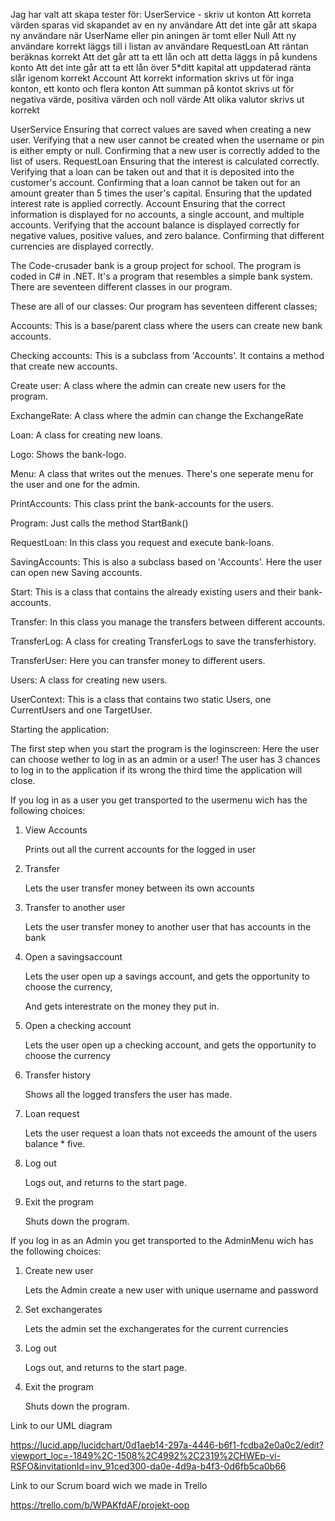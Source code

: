 Jag har valt att skapa tester för:
UserService - skriv ut konton
   Att korreta värden sparas vid skapandet av en ny användare
   Att det inte går att skapa ny användare när UserName eller pin aningen är tomt eller Null
   Att ny användare korrekt läggs till i listan av användare
RequestLoan
   Att räntan beräknas korrekt
   Att det går att ta ett lån och att detta läggs in på kundens konto
   Att det inte går att ta ett lån över 5*ditt kapital
   att uppdaterad ränta slår igenom korrekt
Account
   Att korrekt information skrivs ut för inga konton, ett konto och flera konton
   Att summan på kontot skrivs ut för negativa värde, positiva värden och noll värde
   Att olika valutor skrivs ut korrekt


UserService
   Ensuring that correct values are saved when creating a new user.
   Verifying that a new user cannot be created when the username or pin is either empty or null.
   Confirming that a new user is correctly added to the list of users.
RequestLoan
   Ensuring that the interest is calculated correctly.
   Verifying that a loan can be taken out and that it is deposited into the customer's account.
   Confirming that a loan cannot be taken out for an amount greater than 5 times the user's capital.
   Ensuring that the updated interest rate is applied correctly.
Account
   Ensuring that the correct information is displayed for no accounts, a single account, and multiple accounts.
   Verifying that the account balance is displayed correctly for negative values, positive values, and zero balance.
   Confirming that different currencies are displayed correctly.


   
The Code-crusader bank is a group project for school. The program is coded in C# in .NET. It's a program that resembles a simple bank system.
There are seventeen different classes in our program.

These are all of our classes:
Our program has seventeen different classes;

Accounts:
This is a base/parent class where the users can create new bank accounts.

Checking accounts:
This is a subclass from 'Accounts'. It contains a method that create new accounts.

Create user:
A class where the admin can create new users for the program.

ExchangeRate:
A class where the admin can change the ExchangeRate

Loan:
A class for creating new loans.

Logo:
Shows the bank-logo.

Menu:
A class that writes out the menues. There's one seperate menu for the user and one for the admin.

PrintAccounts:
This class print the bank-accounts for the users.

Program:
Just calls the method StartBank()

RequestLoan:
In this class you request and execute bank-loans.

SavingAccounts:
This is also a subclass based on 'Accounts'. Here the user can open new Saving accounts.

Start:
This is a class that contains the already existing users and their bank-accounts.

Transfer:
In this class you manage the transfers between different accounts.

TransferLog:
A class for creating TransferLogs to save the transferhistory.

TransferUser:
Here you can transfer money to different users.

Users:
A class for creating new users.

UserContext:
This is a class that contains two static Users, one CurrentUsers and one TargetUser.


Starting the application: 

The first step when you start the program is the loginscreen: 
Here the user can choose wether to log in as an admin or a user! 
The user has 3 chances to log in to the application if its wrong the third time the application will close. 

If you log in as a user you get transported to the usermenu wich has the following choices: 

1. View Accounts

   Prints out all the current accounts for the logged in user
3. Transfer

   Lets the user transfer money between its own accounts
4. Transfer to another user

   Lets the user transfer money to another user that has accounts in the bank
6. Open a savingsaccount

   Lets the user open up a savings account, and gets the opportunity to choose the currency,

   And gets interestrate on the money they put in.
8. Open a checking account

    Lets the user open up a checking account, and gets the opportunity to choose the currency
10. Transfer history

     Shows all the logged transfers the user has made.
12. Loan request

    Lets the user request a loan thats not exceeds the amount of the users balance * five. 
14. Log out

    Logs out, and returns to the start page.
16. Exit the program

    Shuts down the program.

If you log in as an Admin you get transported to the AdminMenu wich has the following choices: 

1. Create new user

   Lets the Admin create a new user with unique username and password
3. Set exchangerates

   Lets the admin set the exchangerates for the current currencies
5. Log out

   Logs out, and returns to the start page.
7. Exit the program

   Shuts down the program.

Link to our UML diagram
   
   https://lucid.app/lucidchart/0d1aeb14-297a-4446-b6f1-fcdba2e0a0c2/edit?viewport_loc=-1849%2C-1508%2C4992%2C2319%2CHWEp-vi-RSFO&invitationId=inv_91ced300-da0e-4d9a-b4f3-0d6fb5ca0b66

Link to our Scrum board wich we made in Trello

https://trello.com/b/WPAKfdAF/projekt-oop
